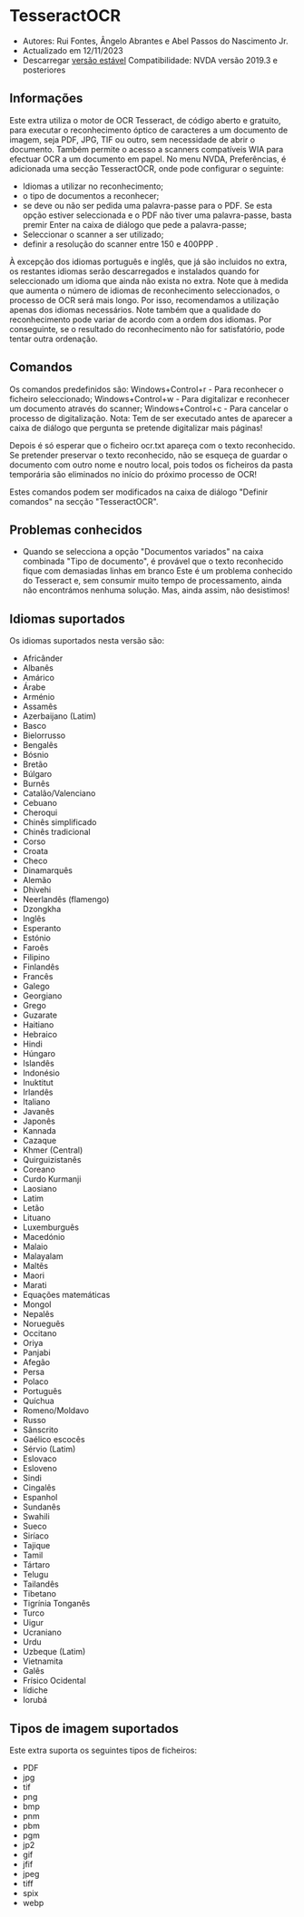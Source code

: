 # TesseractOCR


* Autores: Rui Fontes, Ângelo Abrantes e Abel Passos do Nascimento Jr.
* Actualizado em 12/11/2023
* Descarregar [versão estável][1]
Compatibilidade: NVDA versão 2019.3 e posteriores


## Informações

Este extra utiliza o motor de OCR Tesseract, de código aberto e gratuito, para executar o reconhecimento óptico de caracteres a um documento de imagem, seja PDF, JPG, TIF ou outro, sem necessidade de abrir o documento.
Também permite o acesso a scanners compatíveis WIA para efectuar OCR a um documento em papel.
No menu NVDA, Preferências, é adicionada uma secção TesseractOCR, onde pode configurar o seguinte:
- Idiomas a utilizar no reconhecimento;
- o tipo de documentos a reconhecer;
- se deve ou não ser pedida uma palavra-passe para o PDF. Se esta opção estiver seleccionada e o PDF não tiver uma palavra-passe, basta premir Enter na caixa de diálogo que pede a palavra-passe;
- Seleccionar o scanner a ser utilizado;
- definir a resolução do scanner entre 150 e 400PPP .

À excepção dos idiomas português e inglês, que já são incluidos no extra, os restantes idiomas serão descarregados e instalados quando for seleccionado um idioma que ainda não exista no extra.
Note que à medida que aumenta o número de idiomas de reconhecimento seleccionados, o processo de OCR será mais longo.
Por isso, recomendamos a utilização apenas dos idiomas necessários.
Note também que a qualidade do reconhecimento pode variar de acordo com a ordem dos idiomas.
Por conseguinte, se o resultado do reconhecimento não for satisfatório, pode tentar outra ordenação.


## Comandos

Os comandos predefinidos são:
Windows+Control+r - Para reconhecer o ficheiro seleccionado;
Windows+Control+w - Para digitalizar e reconhecer um documento através do scanner;
Windows+Control+c - Para cancelar o processo de digitalização.
Nota: Tem de ser executado antes de aparecer a caixa de diálogo que pergunta se pretende digitalizar mais páginas!

Depois é só esperar que o ficheiro ocr.txt apareça com o texto reconhecido.
Se pretender preservar o texto reconhecido, não se esqueça de guardar o documento com outro nome e noutro local, pois todos os ficheiros da pasta temporária são eliminados no início do próximo processo de OCR!

Estes comandos podem ser modificados na caixa de diálogo \"Definir comandos\" na secção \"TesseractOCR\".


## Problemas conhecidos

* Quando se selecciona a opção \"Documentos variados\" na caixa combinada \"Tipo de documento\", é provável que o texto reconhecido fique com demasiadas linhas em branco
Este é um problema conhecido do Tesseract e, sem consumir muito tempo de processamento, ainda não encontrámos nenhuma solução. Mas, ainda assim, não desistimos!


## Idiomas suportados
Os idiomas suportados nesta versão são:
* Africânder
* Albanês
* Amárico
* Árabe
* Arménio
* Assamês
* Azerbaijano (Latim)
* Basco
* Bielorrusso
* Bengalês
* Bósnio
* Bretão
* Búlgaro
* Burnês
* Catalão/Valenciano
* Cebuano
* Cheroqui
* Chinês simplificado
* Chinês tradicional
* Corso
* Croata
* Checo
* Dinamarquês
* Alemão
* Dhivehi
* Neerlandês (flamengo)
* Dzongkha
* Inglês
* Esperanto
* Estónio
* Faroês
* Filipino
* Finlandês
* Francês
* Galego
* Georgiano
* Grego
* Guzarate
* Haitiano
* Hebraico
* Hindi
* Húngaro
* Islandês
* Indonésio
* Inuktitut
* Irlandês
* Italiano
* Javanês
* Japonês
* Kannada
* Cazaque
* Khmer (Central)
* Quirguizistanês
* Coreano
* Curdo Kurmanji
* Laosiano
* Latim
* Letão
* Lituano
* Luxemburguês
* Macedónio
* Malaio
* Malayalam
* Maltês
* Maori
* Marati
* Equações matemáticas
* Mongol
* Nepalês
* Norueguês
* Occitano
* Oriya
* Panjabi
* Afegão
* Persa
* Polaco
* Português
* Quíchua
* Romeno/Moldavo
* Russo
* Sânscrito
* Gaélico escocês
* Sérvio (Latim)
* Eslovaco
* Esloveno
* Sindi
* Cingalês
* Espanhol
* Sundanês
* Swahili
* Sueco
* Siríaco
* Tajique
* Tamil
* Tártaro
* Telugu
* Tailandês
* Tibetano
* Tigrínia
Tonganês
* Turco
* Uigur
* Ucraniano
* Urdu 
* Uzbeque (Latim)
* Vietnamita
* Galês
* Frísico Ocidental
* Iídiche
* Iorubá


## Tipos de imagem suportados

Este extra suporta os seguintes tipos de ficheiros:
* PDF
* jpg
* tif
* png
* bmp
* pnm
* pbm
* pgm
* jp2
* gif
* jfif
* jpeg
* tiff
* spix
* webp

[1]: https://github.com/ruifontes/tesseractOCR/releases/download/2023.11.12/tesseractOCR-2023.11.12.nvda-addon
